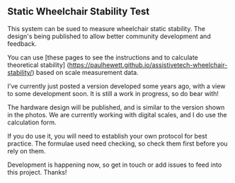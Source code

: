 ## Static Wheelchair Stability Test

This system can be sued to measure wheelchair static stability. The design's being published to allow better community development and feedback.

You can use [these pages to see the instructions and to calculate theoretical stability] (https://paulhewett.github.io/assistivetech-wheelchair-stability/) based on scale measurement data.

I've currently just posted a version developed some years ago, with a view to some development soon. It is still a work in progress, so do bear with!

The hardware design will be published, and is similar to the version shown in the photos. We are currently working with digital scales, and I do use the calculation form.

If you do use it, you will need to establish your own protocol for best practice. The formulae used need checking, so check them first before you rely on them. 

Development is happening now, so get in touch or add issues to feed into this project. Thanks!

